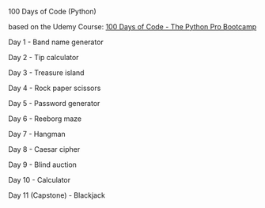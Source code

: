 100 Days of Code (Python) 

based on the Udemy Course: [100 Days of Code - The Python Pro Bootcamp](https://www.udemy.com/course/100-days-of-code/)



Day 1 - Band name generator

Day 2 - Tip calculator

Day 3 - Treasure island

Day 4 - Rock paper scissors

Day 5 - Password generator

Day 6 - Reeborg maze

Day 7 - Hangman

Day 8 - Caesar cipher

Day 9 - Blind auction

Day 10 - Calculator

Day 11 (Capstone) - Blackjack